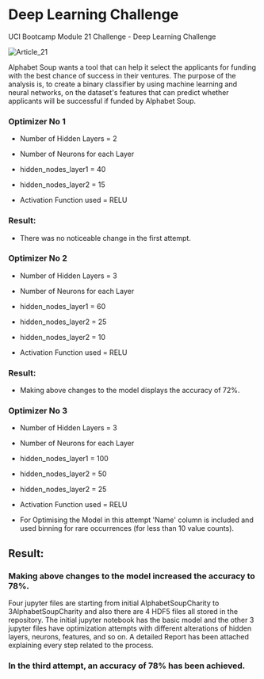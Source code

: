 # Deep Learning Challenge
UCI Bootcamp Module 21 Challenge - Deep Learning Challenge

![Article_21](https://github.com/Adykey79/deep-learning-challenge/assets/149746353/17822f9d-075e-47ab-9e28-e0176f9dde9c)

Alphabet Soup wants a tool that can help it select the applicants for funding with the best chance of success in their ventures. The purpose of the analysis is, to create a binary classifier by using machine learning and neural networks, on the dataset's features that can predict whether applicants will be successful if funded by Alphabet Soup.

### Optimizer No 1

* Number of Hidden Layers = 2

* Number of Neurons for each Layer

* hidden_nodes_layer1 = 40

* hidden_nodes_layer2 = 15

* Activation Function used = RELU

### Result:
* There was no noticeable change in the first attempt.

### Optimizer No 2

* Number of Hidden Layers = 3

* Number of Neurons for each Layer

* hidden_nodes_layer1 = 60

* hidden_nodes_layer2 = 25

* hidden_nodes_layer2 = 10

* Activation Function used = RELU

### Result:

* Making above changes to the model displays the accuracy of 72%.


### Optimizer No 3

* Number of Hidden Layers = 3

* Number of Neurons for each Layer

* hidden_nodes_layer1 = 100

* hidden_nodes_layer2 = 50

* hidden_nodes_layer2 = 25

* Activation Function used = RELU

* For Optimising the Model in this attempt 'Name' column is included and used binning for rare occurrences (for less than 10 value counts).

## Result:

### Making above changes to the model increased the accuracy to 78%.

Four jupyter files are starting from initial AlphabetSoupCharity to 3AlphabetSoupCharity and also there are 4 HDF5 files all stored in the repository. 
The initial jupyter notebook has the basic model and the other 3 jupyter files have optimization attempts with different alterations of hidden layers, neurons, features, and so on. A detailed Report has been attached explaining every step related to the process. 

### In the third attempt, an accuracy of 78% has been achieved.

